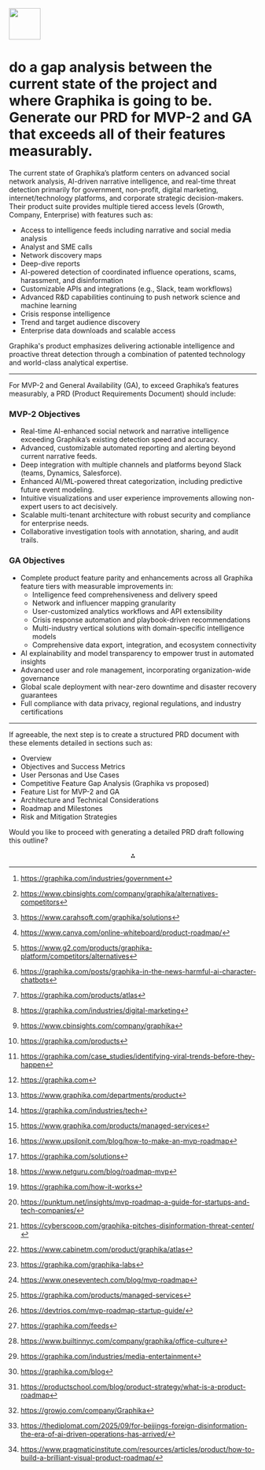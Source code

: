 <img src="https://r2cdn.perplexity.ai/pplx-full-logo-primary-dark%402x.png" style="height:64px;margin-right:32px"/>

# do a gap analysis between the current state of the project and where Graphika is going to be. Generate our PRD for MVP-2 and GA that exceeds all of their features measurably.

The current state of Graphika’s platform centers on advanced social network analysis, AI-driven narrative intelligence, and real-time threat detection primarily for government, non-profit, digital marketing, internet/technology platforms, and corporate strategic decision-makers. Their product suite provides multiple tiered access levels (Growth, Company, Enterprise) with features such as:

- Access to intelligence feeds including narrative and social media analysis
- Analyst and SME calls
- Network discovery maps
- Deep-dive reports
- AI-powered detection of coordinated influence operations, scams, harassment, and disinformation
- Customizable APIs and integrations (e.g., Slack, team workflows)
- Advanced R\&D capabilities continuing to push network science and machine learning
- Crisis response intelligence
- Trend and target audience discovery
- Enterprise data downloads and scalable access

Graphika's product emphasizes delivering actionable intelligence and proactive threat detection through a combination of patented technology and world-class analytical expertise.

***

For MVP-2 and General Availability (GA), to exceed Graphika’s features measurably, a PRD (Product Requirements Document) should include:

### MVP-2 Objectives

- Real-time AI-enhanced social network and narrative intelligence exceeding Graphika’s existing detection speed and accuracy.
- Advanced, customizable automated reporting and alerting beyond current narrative feeds.
- Deep integration with multiple channels and platforms beyond Slack (teams, Dynamics, Salesforce).
- Enhanced AI/ML-powered threat categorization, including predictive future event modeling.
- Intuitive visualizations and user experience improvements allowing non-expert users to act decisively.
- Scalable multi-tenant architecture with robust security and compliance for enterprise needs.
- Collaborative investigation tools with annotation, sharing, and audit trails.


### GA Objectives

- Complete product feature parity and enhancements across all Graphika feature tiers with measurable improvements in:
    - Intelligence feed comprehensiveness and delivery speed
    - Network and influencer mapping granularity
    - User-customized analytics workflows and API extensibility
    - Crisis response automation and playbook-driven recommendations
    - Multi-industry vertical solutions with domain-specific intelligence models
    - Comprehensive data export, integration, and ecosystem connectivity
- AI explainability and model transparency to empower trust in automated insights
- Advanced user and role management, incorporating organization-wide governance
- Global scale deployment with near-zero downtime and disaster recovery guarantees
- Full compliance with data privacy, regional regulations, and industry certifications

***

If agreeable, the next step is to create a structured PRD document with these elements detailed in sections such as:

- Overview
- Objectives and Success Metrics
- User Personas and Use Cases
- Competitive Feature Gap Analysis (Graphika vs proposed)
- Feature List for MVP-2 and GA
- Architecture and Technical Considerations
- Roadmap and Milestones
- Risk and Mitigation Strategies

Would you like to proceed with generating a detailed PRD draft following this outline?
<span style="display:none">[^1][^10][^11][^12][^13][^14][^15][^16][^17][^18][^19][^2][^20][^21][^22][^23][^24][^25][^26][^27][^28][^29][^3][^30][^31][^32][^33][^34][^4][^5][^6][^7][^8][^9]</span>

<div align="center">⁂</div>

[^1]: https://graphika.com/industries/government

[^2]: https://graphika.com

[^3]: https://graphika.com/graphika-labs

[^4]: https://graphika.com/industries/media-entertainment

[^5]: https://graphika.com/blog

[^6]: https://productschool.com/blog/product-strategy/what-is-a-product-roadmap

[^7]: https://growjo.com/company/Graphika

[^8]: https://thediplomat.com/2025/09/for-beijings-foreign-disinformation-the-era-of-ai-driven-operations-has-arrived/

[^9]: https://www.pragmaticinstitute.com/resources/articles/product/how-to-build-a-brilliant-visual-product-roadmap/

[^10]: https://www.cbinsights.com/company/graphika/alternatives-competitors

[^11]: https://www.carahsoft.com/graphika/solutions

[^12]: https://www.canva.com/online-whiteboard/product-roadmap/

[^13]: https://www.g2.com/products/graphika-platform/competitors/alternatives

[^14]: https://graphika.com/posts/graphika-in-the-news-harmful-ai-character-chatbots

[^15]: https://graphika.com/products/atlas

[^16]: https://graphika.com/industries/digital-marketing

[^17]: https://www.cbinsights.com/company/graphika

[^18]: https://graphika.com/products

[^19]: https://graphika.com/case_studies/identifying-viral-trends-before-they-happen

[^20]: https://www.graphika.com/departments/product

[^21]: https://graphika.com/industries/tech

[^22]: https://www.graphika.com/products/managed-services

[^23]: https://www.upsilonit.com/blog/how-to-make-an-mvp-roadmap

[^24]: https://graphika.com/solutions

[^25]: https://www.netguru.com/blog/roadmap-mvp

[^26]: https://graphika.com/how-it-works

[^27]: https://punktum.net/insights/mvp-roadmap-a-guide-for-startups-and-tech-companies/

[^28]: https://cyberscoop.com/graphika-pitches-disinformation-threat-center/

[^29]: https://www.cabinetm.com/product/graphika/atlas

[^30]: https://www.oneseventech.com/blog/mvp-roadmap

[^31]: https://graphika.com/products/managed-services

[^32]: https://devtrios.com/mvp-roadmap-startup-guide/

[^33]: https://graphika.com/feeds

[^34]: https://www.builtinnyc.com/company/graphika/office-culture

